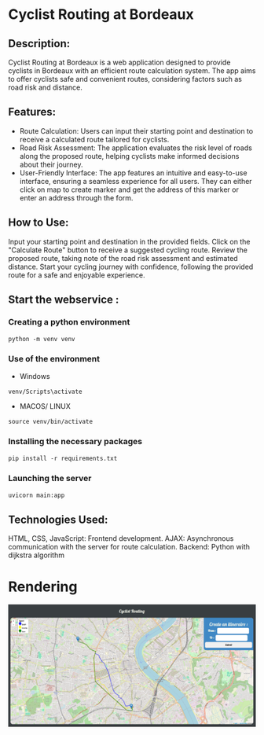# Cyclist Routing at Bordeaux

## Description:

Cyclist Routing at Bordeaux is a web application designed to provide cyclists in Bordeaux with an efficient route calculation system. The app aims to offer cyclists safe and convenient routes, considering factors such as road risk and distance.

## Features:

- Route Calculation: Users can input their starting point and destination to receive a calculated route tailored for cyclists.
- Road Risk Assessment: The application evaluates the risk level of roads along the proposed route, helping cyclists make informed decisions about their journey.
- User-Friendly Interface: The app features an intuitive and easy-to-use interface, ensuring a seamless experience for all users. They can either click on map to create marker and get the address of this marker or enter an address through the form.

## How to Use:

Input your starting point and destination in the provided fields.
Click on the "Calculate Route" button to receive a suggested cycling route.
Review the proposed route, taking note of the road risk assessment and estimated distance.
Start your cycling journey with confidence, following the provided route for a safe and enjoyable experience.

## Start the webservice :

### Creating a python environment

```
python -m venv venv
```

### Use of the environment

- Windows

```
venv/Scripts\activate
```

- MACOS/ LINUX

```
source venv/bin/activate
```

### Installing the necessary packages

```
pip install -r requirements.txt
```

### Launching the server

```
uvicorn main:app
```

## Technologies Used:

HTML, CSS, JavaScript: Frontend development.
AJAX: Asynchronous communication with the server for route calculation.
Backend: Python with dijkstra algorithm

# Rendering

![Render](/static/render.png)
